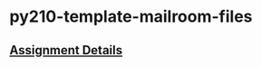 # py210-template-mailroom-files

## [Assignment Details](https://uwpce-pythoncert.github.io/ProgrammingInPython/exercises/mailroom/mailroom_with_files.html#mailroom-with-files)
